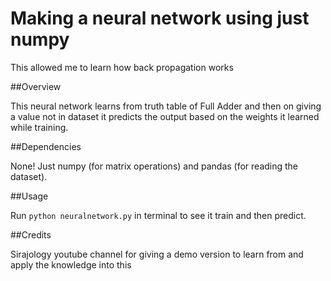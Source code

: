 # Making a neural network using just numpy

This allowed me to learn how back propagation works

##Overview

This neural network learns from truth table of Full Adder and then on giving a value not in dataset it predicts the output based on the weights it learned while training.

##Dependencies

None! Just numpy (for matrix operations) and pandas (for reading the dataset).

##Usage

Run ``python neuralnetwork.py`` in terminal to see it train and then predict.


##Credits

Sirajology youtube channel for giving a demo version to learn from and apply the knowledge into this